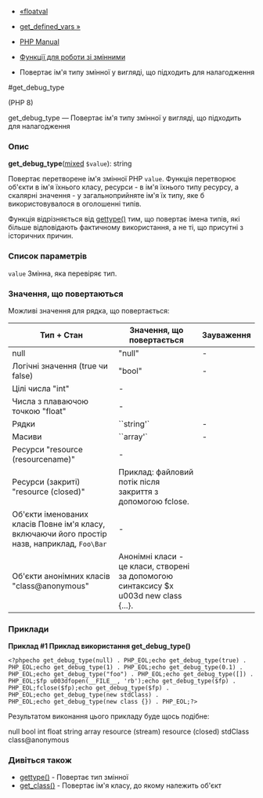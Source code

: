 - [«floatval](function.floatval.md)
- [get_defined_vars »](function.get-defined-vars.md)

- [PHP Manual](index.md)
- [Функції для роботи зі змінними](ref.var.md)
- Повертає ім'я типу змінної у вигляді, що підходить для налагодження

#get_debug_type

(PHP 8)

get_debug_type — Повертає ім'я типу змінної у вигляді, що підходить для
налагодження

### Опис

**get_debug_type**([mixed](language.types.declarations.md#language.types.declarations.mixed)
`$value`): string

Повертає перетворене ім'я змінної PHP `value`. Функція
перетворює об'єкти в ім'я їхнього класу, ресурси - в ім'я їхнього типу ресурсу, а
скалярні значення - у загальноприйняте ім'я їх типу, яке б
використовувалося в оголошенні типів.

Функція відрізняється від [gettype()](function.gettype.md) тим, що
повертає імена типів, які більше відповідають фактичному
використання, а не ті, що присутні з історичних причин.

### Список параметрів

`value`
Змінна, яка перевіряє тип.

### Значення, що повертаються

Можливі значення для рядка, що повертається:

| Тип + Стан                                                                                    | Значення, що повертається                                                                 | Зауваження |
| --------------------------------------------------------------------------------------------- | ----------------------------------------------------------------------------------------- | ---------- |
| null                                                                                          | "null"                                                                                    | \-         |
| Логічні значення (true чи false)                                                              | "bool"                                                                                    | \-         |
| Цілі числа "int"                                                                              | \-                                                                                        |            |
| Числа з плаваючою точкою "float"                                                              | \-                                                                                        |            |
| Рядки                                                                                         | ``string'` | \-                                                                       | | |            |
| Масиви                                                                                        | ``array'` | \-                                                                        | | |            |
| Ресурси "resource (resourcename)"                                                             | \-                                                                                        |            |
| Ресурси (закриті) "resource (closed)"                                                         | Приклад: файловий потік після закриття з допомогою fclose.                                |            |
| Об'єкти іменованих класів Повне ім'я класу, включаючи його простір назв, наприклад, `Foo\Bar` | \-                                                                                        |            |
| Об'єкти анонімних класів "class@anonymous"                                                    | Анонімні класи - це класи, створені за допомогою синтаксису $x u003d new class {...}.     |            |

### Приклади

**Приклад #1 Приклад використання **get_debug_type()****

`<?phpecho get_debug_type(null) . PHP_EOL;echo get_debug_type(true) . PHP_EOL;echo get_debug_type(1) . PHP_EOL;echo get_debug_type(0.1) . PHP_EOL;echo get_debug_type("foo") . PHP_EOL;echo get_debug_type([]) . PHP_EOL;$fp u003dfopen(__FILE__, 'rb');echo get_debug_type($fp) . PHP_EOL;fclose($fp);echo get_debug_type($fp) . PHP_EOL;echo get_debug_type(new stdClass) . PHP_EOL;echo get_debug_type(new class {}) . PHP_EOL;?> `

Результатом виконання цього прикладу буде щось подібне:

null
bool
int
float
string
array
resource (stream)
resource (closed)
stdClass
class@anonymous

### Дивіться також

- [gettype()](function.gettype.md) - Повертає тип змінної
- [get_class()](function.get-class.md) - Повертає ім'я класу, до
якому належить об'єкт
